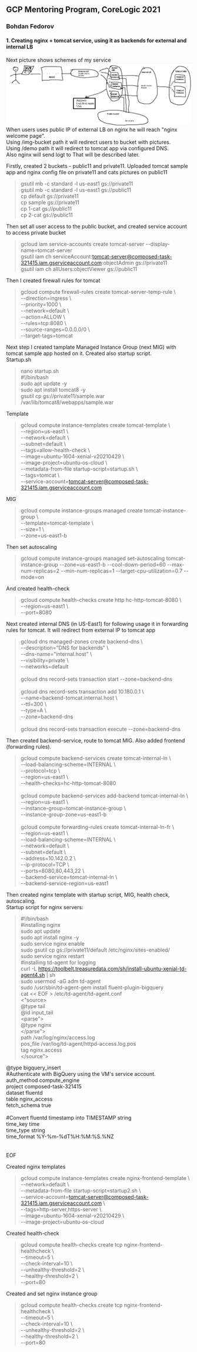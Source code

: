 ## GCP Mentoring Program, CoreLogic 2021
### Bohdan Fedorov

#### 1. Creating nginx + tomcat service, using it as backends for external and internal LB
Next picture shows schemes of my service <br>
![](https://github.com/Bogdan1707/DevOps_online_Kyiv_2020Q42021Q1/blob/main/GCP-Program/images/1.png) <br>
When users uses public IP of external LB on nginx he will reach "nginx welcome page". <br>
Using /img-bucket path it will redirect users to bucket with pictures.<br> Using /demo path it will redirect to tomcat app via configured DNS. <br> Also nginx will send logt to That will be described later. <br>

Firstly, created 2 buckets - public11 and private11. Uploaded tomcat sample app and nginx config file on private11 and cats pictures on public11 <br>
> gsutil mb -c standard -l us-east1 gs://private11 <br>
> gsutil mb -c standard -l us-east1 gs://public11 <br>
> cp default gs://private11 <br>
> cp sample gs://private11 <br>
> cp 1-cat gs://public11 <br>
> cp 2-cat gs://public11 <br>

Then set all user access to the public bucket, and created service account to access private bucket <br>
> gcloud iam service-accounts create tomcat-server --display-name=tomcat-server <br>
> gsutil iam ch serviceAccount:tomcat-server@composed-task-321415.iam.gserviceaccount.com:objectAdmin gs://private11 <br>
> gsutil iam ch allUsers:objectViewer gs://public11 <br>

Then I created firewall rules for tomcat <br>
> gcloud compute firewall-rules create tomcat-server-temp-rule \ <br>
--direction=ingress \ <br> --priority=1000 \ <br> --network=default \ <br> --action=ALLOW \ <br> --rules=tcp:8080 \ <br> --source-ranges=0.0.0.0/0 \ <br> --target-tags=tomcat<br>

Next step I created tamplate Managed Instance Group (next MIG) with tomcat sample app hosted on it. Created also startup script. <br>
Startup.sh
> nano startup.sh <br>
>#!/bin/bash <br>
>sudo apt update -y <br>
>sudo apt install tomcat8 -y <br>
>gsutil cp gs://private11/sample.war /var/lib/tomcat8/webapps/sample.war <br>

Template
>gcloud compute instance-templates create tomcat-template \ <br> --region=us-east1 \ <br> --network=default \ <br> --subnet=default \ <br> --tags=allow-health-check \ <br> --image=ubuntu-1604-xenial-v20210429 \ <br> --image-project=ubuntu-os-cloud \ <br> --metadata-from-file startup-script=startup.sh \ <br> --tags=tomcat \ <br> --service-account=tomcat-server@composed-task-321415.iam.gserviceaccount.com<br>

MIG
> gcloud compute instance-groups managed create tomcat-instance-group \ <br> --template=tomcat-template \ <br> --size=1 \ <br>--zone=us-east1-b

Then set autoscaling
> gcloud compute instance-groups managed set-autoscaling tomcat-instance-group --zone=us-east1-b --cool-down-period=60 --max-num-replicas=2 --min-num-replicas=1 --target-cpu-utilization=0.7 --mode=on

And created health-check
> gcloud compute health-checks create http hc-http-tomcat-8080 \ <br> --region=us-east1 \ <br> --port=8080

Next created internal DNS (in US-East1) for following usage it in forwarding rules for tomcat. It will redirect from external IP to tomcat app <br>
> gcloud dns managed-zones create backend-dns \ <br>--description="DNS for backends" \ <br> --dns-name="internal.host" \ <br> --visibility=private \ <br> --networks=default <br> <br>
gcloud dns record-sets transaction start --zone=backend-dns <br><br>
gcloud dns record-sets transaction add 10.180.0.1 \ <br> --name=backend-tomcat.internal.host \ <br> --ttl=300 \ <br> --type=A \ <br> --zone=backend-dns <br><br>
gcloud dns record-sets transaction execute --zone=backend-dns

Then created backend-service, route to tomcat MIG. Also added frontend (forwarding rules). <br>
> gcloud compute backend-services create tomcat-internal-ln \ <br>--load-balancing-scheme=INTERNAL \ <br> --protocol=tcp \ <br> --region=us-east1 \ <br>--health-checks=hc-http-tomcat-8080 <br><br>
gcloud compute backend-services add-backend tomcat-internal-ln \ <br>--region=us-east1 \ <br> --instance-group=tomcat-instance-group \ <br> --instance-group-zone=us-east1-b <br><br>
gcloud compute forwarding-rules create tomcat-internal-ln-fr \ <br>--region=us-east1 \ <br> --load-balancing-scheme=INTERNAL \ <br> --network=default \ <br>--subnet=default \ <br> --address=10.142.0.2 \ <br>--ip-protocol=TCP \ <br> --ports=8080,80,443,22 \ <br>--backend-service=tomcat-internal-ln \ <br> --backend-service-region=us-east1

Then created nginx template with startup script, MIG, health check, autoscaling. <br>
Startup script for nginx servers: <br>
> #!/bin/bash <br>
>#installing nginx <br>
sudo apt update <br>
sudo apt install nginx -y <br>
sudo service  nginx enable <br>
sudo gsutil cp gs://private11/default /etc/nginx/sites-enabled/ <br>
sudo service nginx restart  <br>
> #installing td-agent for logging <br>
curl -L https://toolbelt.treasuredata.com/sh/install-ubuntu-xenial-td-agent4.sh | sh <br>
sudo usermod -aG adm td-agent <br>
sudo /usr/sbin/td-agent-gem install fluent-plugin-bigquery <br>
>cat << EOF > /etc/td-agent/td-agent.conf <br>
<"source> <br>
  @type tail <br>
  @id input_tail <br>
  <parse"> <br>
    @type nginx <br>
  </parse"> <br>
  path /var/log/nginx/access.log <br>
  pos_file /var/log/td-agent/httpd-access.log.pos <br>
  tag nginx.access <br>
</source"> <br>
<match nginx.access>
  @type bigquery_insert <br>#Authenticate with BigQuery using the VM's service account.<br>
  auth_method compute_engine <br>
  project composed-task-321415<br>
  dataset fluentd <br>
  table nginx_access <br>
  fetch_schema true <br>
  <inject"> <br>#Convert fluentd timestamp into TIMESTAMP string <br>
  time_key time <br>
  time_type string <br>
  time_format %Y-%m-%dT%H:%M:%S.%NZ <br>
</inject"> <br>
</match"> <br>
EOF

Created nginx templates <br>
> gcloud compute instance-templates create nginx-frontend-template \ <br>--network=default \ <br>--metadata-from-file startup-script=startup2.sh \ <br>--service-account=tomcat-server@composed-task-321415.iam.gserviceaccount.com \ <br>--tags=http-server,https-server \ <br>--image=ubuntu-1604-xenial-v20210429 \ <br>--image-project=ubuntu-os-cloud

Created health-check <br>
> gcloud compute health-checks create tcp nginx-frontend-healthcheck \ <br>--timeout=5 \ <br>--check-interval=10 \ <br> --unhealthy-threshold=2 \ <br>--healthy-threshold=2 \ <br>--port=80

Created and set nginx instance group <br>
> gcloud compute health-checks create tcp nginx-frontend-healthcheck \ <br>--timeout=5 \ <br>--check-interval=10 \ <br>--unhealthy-threshold=2 \ <br>--healthy-threshold=2 \ <br>--port=80
